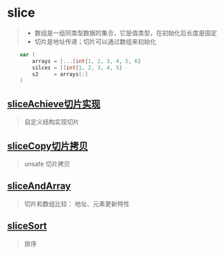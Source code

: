# slice

> *  数组是一组同类型数据的集合，它是值类型，在初始化后长度是固定 
> *  切片是地址传递；切片可以通过数组来初始化

```go
	var (
		arrays = [...]int{1, 2, 3, 4, 5, 6}
		silces = []int{1, 2, 3, 4, 5}
		s2     = arrays[:]
	)
```

## [sliceAchieve切片实现](./sliceAchieve)
> 自定义结构实现切片

## [sliceCopy切片拷贝](./sliceCopy)
> unsafe 切片拷贝 

## [sliceAndArray](./sliceAndArray)
> 切片和数组比较： 地址、元素更新特性

## [sliceSort](./sliceSort)
> 排序